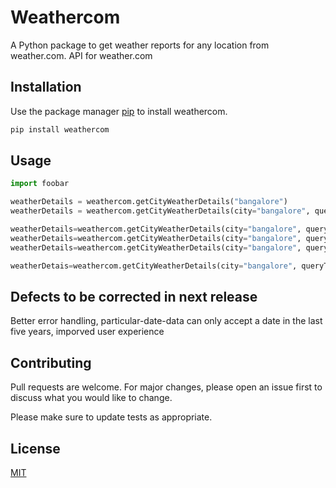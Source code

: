 # Weathercom

A Python package to get weather reports for any location from weather.com. API for weather.com

## Installation

Use the package manager [pip](https://pip.pypa.io/en/stable/) to install weathercom.

```bash
pip install weathercom
```

## Usage

```python
import foobar

weatherDetails = weathercom.getCityWeatherDetails("bangalore")
weatherDetails = weathercom.getCityWeatherDetails(city="bangalore", queryType="daily-data")

weatherDetails=weathercom.getCityWeatherDetails(city="bangalore", queryType="ten-days-data")
weatherDetails=weathercom.getCityWeatherDetails(city="bangalore", queryType="hourly-data")
weatherDetails=weathercom.getCityWeatherDetails(city="bangalore", queryType="monthly-data")

weatherDetais=weathercom.getCityWeatherDetails(city="bangalore", queryType="particular-date-data", date={'year':'2018','month':'09','date': '19')


```
## Defects to be corrected in next release
Better error handling, particular-date-data can only accept a date in the last five years, imporved user experience 

## Contributing
Pull requests are welcome. For major changes, please open an issue first to discuss what you would like to change.

Please make sure to update tests as appropriate.

## License
[MIT](https://github.com/prashanth-p/weathercom/blob/master/LICENSE.txt)
